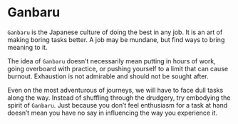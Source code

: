 # Ganbaru

`Ganbaru` is the Japanese culture of doing the best in any job. It is an art of making boring tasks better. A job may be mundane, but find ways to bring meaning to it.

The idea of `Ganbaru` doesn’t necessarily mean putting in hours of work, going overboard with practice, or pushing yourself to a limit that can cause burnout. Exhaustion is not admirable and should not be sought after.

Even on the most adventurous of journeys, we will have to face dull tasks along the way. Instead of shuffling through the drudgery, try embodying the spirit of `Ganbaru`. Just because you don’t feel enthusiasm for a task at hand doesn’t mean you have no say in influencing the way you experience it.
